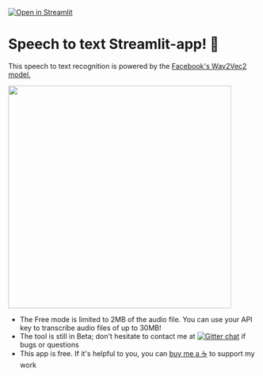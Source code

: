 
[![Open in Streamlit](https://static.streamlit.io/badges/streamlit_badge_black_white.svg)](https://share.streamlit.io/charlywargnier/speech-to-text-streamlit-app/main)


# Speech to text Streamlit-app! 👄

This speech to text recognition is powered by the [Facebook's Wav2Vec2 model.](https://huggingface.co/facebook/wav2vec2-large-960h)

<img src="https://user-images.githubusercontent.com/27242399/148550542-ddbd9d38-de6e-402d-b503-d621d7d93e30.png" width="450"/>

-   The Free mode is limited to 2MB of the audio file. You can use your API key to transcribe audio files of up to 30MB!
-   The tool is still in Beta; don't hesitate to contact me at [![Gitter chat](https://badges.gitter.im/gitterHQ/gitter.png)](https://gitter.im/DataChaz/speech-to-text) if bugs or questions
-   This app is free. If it's helpful to you, you can [buy me a ☕](https://www.buymeacoffee.com/cwar05) to support my work
